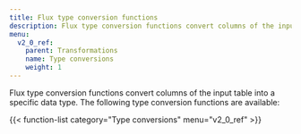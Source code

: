 ```yaml
---
title: Flux type conversion functions
description: Flux type conversion functions convert columns of the input table into a specific data type.
menu:
  v2_0_ref:
    parent: Transformations
    name: Type conversions
    weight: 1
---
```


Flux type conversion functions convert columns of the input table into a specific data type.
The following type conversion functions are available:

{{< function-list category="Type conversions" menu="v2_0_ref" >}}
